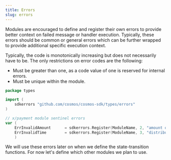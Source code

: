 ```yaml
---
title: Errors
slug: errors
---
```


Modules are encouraged to define and register their own errors to provide better context on failed message or handler execution. Typically, these errors should be common or general errors which can be further wrapped to provide additional specific execution context.

Typically, the code is monotonically increasing but does not necessarily have to be. The only restrictions on error codes are the following:

-   Must be greater than one, as a code value of one is reserved for internal errors.
-   Must be unique within the module.

```Go
package types

import (
	sdkerrors "github.com/cosmos/cosmos-sdk/types/errors"
)

// x/payment module sentinel errors
var (
	ErrInvalidAmount      = sdkerrors.Register(ModuleName, 2, "amount of tokens is invalid")
	ErrInvalidTime        = sdkerrors.Register(ModuleName, 3, "distribution period is invalid")
    )
```

We will use these errors later on when we define the state-transition functions. For now let's define which other modules we plan to use.
